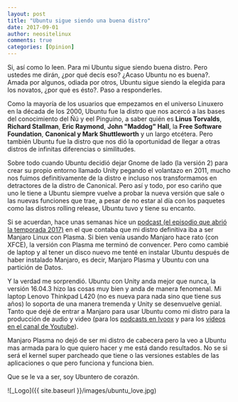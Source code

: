 ```yaml
---
layout: post
title: "Ubuntu sigue siendo una buena distro"
date: 2017-09-01
author: neositelinux
comments: true
categories: [Opinion]
---
```


Si, así como lo leen. Para mi Ubuntu sigue siendo buena distro. Pero ustedes me dirán, ¿por qué decís eso? ¿Acaso Ubuntu no es buena?. Amada por algunos, odiada por otros, Ubuntu sigue siendo la elegida para los novatos, ¿por qué es ésto?. Paso a responderles.

Como la mayoría de los usuarios que empezamos en el universo Linuxero en la década de los 2000, Ubuntu fue la distro que nos acercó a las bases del conocimiento del Ñú y eel Pinguino, a saber quién es **Linus Torvalds**, **Richard Stallman**, **Eric Raymond**, **John "Maddog" Hall**, la **Free Software Foundation**, **Canonical y Mark Shuttleworth** y un largo etcétera. Pero también Ubuntu fue la distro que nos dió la oportunidad de llegar a otras distros de infinitas diferencias o similitudes.

Sobre todo cuando Ubuntu decidió dejar Gnome de lado (la versión 2) para crear su propio entorno llamado Unity pegando el volantazo en 2011, mucho nos fuimos definitivamente de la distro e incluso nos transformamos en detractores de la distro de Canonical. Pero así y todo, por eso cariño que uno le tiene a Ubuntu siempre vuelve a probar la nueva versión que sale o las nuevas funciones que trae, a pesar de no estar al día con los paquetes como las distros rolling release, Ubuntu tuvo y tiene su encanto.

Si se acuerdan, hace unas semanas hice un [podcast (el episodio que abrió la temporada 2017)](https://neositelinux.com/podcast-eligiendo-manjaro-plasma-como-distro-definitiva/) en el que contaba que mi distro definitiva iba a ser Manjaro Linux con Plasma. Si bien venía usando Manjaro hace rato (con XFCE), la versión con Plasma me terminó de convencer. Pero como cambié de laptop y al tener un disco nuevo me tenté en instalar Ubuntu después de haber instalado Manjaro, es decir, Manjaro Plasma y Ubuntu con una partición de Datos.

Y la verdad me sorprendió. Ubuntu con Unity anda mejor que nunca, la versión 16.04.3 hizo las cosas muy bien y anda de manera fenomenal. Mi laptop Lenovo Thinkpad L420 (no es nueva para nada sino que tiene sus años) lo soporta de una manera tremenda y Unity se desenvuelve genial. Tanto que dejé de entrar a Manjaro para usar Ubuntu como mi distro para la producción de audio y video (para los [podcasts en Ivoox](http://ar.ivoox.com/es/podcast-neositelinux-podcast_sq_f1169111_1.html) y para los [videos en el canal de Youtube](https://www.youtube.com/user/neositelinux)).

Manjaro Plasma no dejó de ser mi distro de cabecera pero la veo a Ubuntu mas armada para lo que quiero hacer y me está dando resultados. No se si será el kernel super parcheado que tiene o las versiones estables de las aplicaciones o que pero funciona y funciona bien.

Que se le va a ser, soy Ubuntero de corazón.

![_Logo]({{ site.baseurl }}/images/ubuntu_love.jpg)
